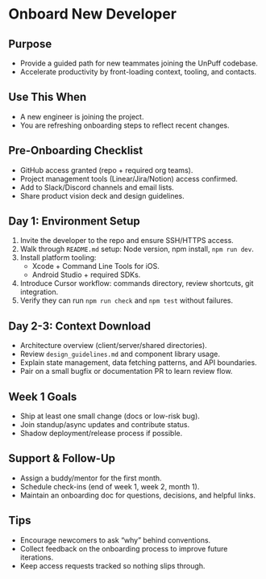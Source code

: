 # Onboard New Developer

## Purpose
- Provide a guided path for new teammates joining the UnPuff codebase.
- Accelerate productivity by front-loading context, tooling, and contacts.

## Use This When
- A new engineer is joining the project.
- You are refreshing onboarding steps to reflect recent changes.

## Pre-Onboarding Checklist
- GitHub access granted (repo + required org teams).
- Project management tools (Linear/Jira/Notion) access confirmed.
- Add to Slack/Discord channels and email lists.
- Share product vision deck and design guidelines.

## Day 1: Environment Setup
1. Invite the developer to the repo and ensure SSH/HTTPS access.
2. Walk through `README.md` setup: Node version, npm install, `npm run dev`.
3. Install platform tooling:
   - Xcode + Command Line Tools for iOS.
   - Android Studio + required SDKs.
4. Introduce Cursor workflow: commands directory, review shortcuts, git integration.
5. Verify they can run `npm run check` and `npm test` without failures.

## Day 2-3: Context Download
- Architecture overview (client/server/shared directories).
- Review `design_guidelines.md` and component library usage.
- Explain state management, data fetching patterns, and API boundaries.
- Pair on a small bugfix or documentation PR to learn review flow.

## Week 1 Goals
- Ship at least one small change (docs or low-risk bug).
- Join standup/async updates and contribute status.
- Shadow deployment/release process if possible.

## Support & Follow-Up
- Assign a buddy/mentor for the first month.
- Schedule check-ins (end of week 1, week 2, month 1).
- Maintain an onboarding doc for questions, decisions, and helpful links.

## Tips
- Encourage newcomers to ask “why” behind conventions.
- Collect feedback on the onboarding process to improve future iterations.
- Keep access requests tracked so nothing slips through.

